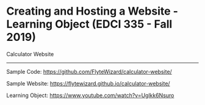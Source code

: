 # Creating and Hosting a Website - Learning Object (EDCI 335 - Fall 2019)

Calculator Website

---

Sample Code: https://github.com/FlyteWizard/calculator-website/

Sample Website: https://flytewizard.github.io/calculator-website/

Learning Object: https://www.youtube.com/watch?v=Uglkk6Nsuro
